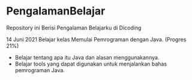 # PengalamanBelajar
Repository ini Berisi Pengalaman Belajarku di Dicoding


14 Juni 2021
Belajar kelas Memulai Pemrograman dengan Java. (Progres 21%)
  * Belajar tentang apa itu Java dan alasan menggunakannya.
  * Belajar tools yang dapat digunakan untuk menjalankan bahas pemrograman Java.
